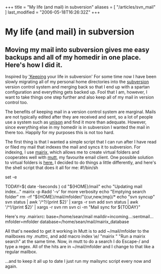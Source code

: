 +++
title = "My life (and mail) in subversion"
aliases = [ "/articles/svn_mail" ]
last_modified = "2006-05-18T16:26:32Z"
+++
# My life (and mail) in subversion

## Moving my mail into subversion gives me easy backups and all of my homedir in one place. Here's how I did it.

Inspired by ['Keeping][5] your life in subversion' For some time now I
have been slowly migrating all of my personal home directories into the
[subversion][6] version control system and merging back so that I end up
with a spartan configuration and everything gets backed up. Fool that I
am, however, I want to take things one step further and also keep all
of my mail in version control too.

The benefits of keeping mail in a version control system are marginal.
Mails are not typically edited after they are received and sent, so a
lot of people use a system such as [unison][7] and find it more than
adequate. However, since everything else in my homedir is in subversion
I wanted the mail in there too. Happily for my purposes this is not too
hard.

The first thing is that I wanted a simple script that I can run after I
have read or filed my mail that indexes the mail and syncs it to
subversion. For indexing, I use [mairix,][8] which allows me to create
virtual folders and cooperates well with [mutt,][9] my favourite email
client. One possible solution to virtual folders is [here.][10] I decided
to do things a little differently, and here's the shell script that
does it all for me:
#!/bin/sh

set -e

TODAY=$( date -Iseconds )
cd "${HOME}/mail"
echo "Updating mail index..."
mairix -p       #add '-v' for more verbosity
echo "Emptying search folder"
rm -rf "${HOME}/mail/mfolder/"{cur,new,tmp}/*
echo "svn syncup"
svn status | awk '/^\?/{print $2}' | xargs -r svn add
svn status | awk '/^!/{print $2}' | xargs -r svn rm
svn ci -m "Mail sync for ${TODAY}"

Here's my .mairixrc:
base=/home/sean/mail
maildir=incoming...:sentmail...
mfolder=mfolder
database=/home/sean/mail/mairix_database

All that's needed to get it working in Mutt is to add ~/mail/mfolder to
the mailboxes my .muttrc, and add macro index \e\/
"<shell-escape>mairix " "Run a mairix search" at the same time. Now, in
mutt to do a search I do Escape-/ and type a regex. All of the hits are
in ~/mail/mfolder and I change to that like a regular mailbox.

...and to keep it all up to date I just run my mailsync script every
now and again.

[1]: http://www.uncarved.com/articles/svn_mail
[2]: http://www.uncarved.com/
[3]: http://www.uncarved.com/articles/contact
[4]: http://www.uncarved.com/login/
[5]: http://www.onlamp.com/pub/a/onlamp/2005/01/06/svn_homedir.html
[6]: http://subversion.tigris.org/
[7]: http://www.linuxjournal.com/article/7712
[8]: http://www.rc0.org.uk/mairix/
[9]: http://www.mutt.org/
[10]: http://larve.net/people/hugo/2003/scratchpad/VirtualFoldersInMutt.html
[11]: http://www.uncarved.com/tags/computers
[12]: mailto:sean@uncarved.com
[13]: http://creativecommons.org/licenses/by-sa/4.0/
